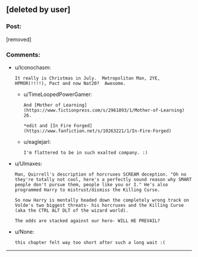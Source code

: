 ## [deleted by user]

### Post:

[removed]

### Comments:

- u/Iconochasm:
  ```
  It really is Christmas in July.  Metropolitan Man, 2YE, HPMOR(!!!!), Pact and now Nat20?  Awesome.
  ```

  - u/TimeLoopedPowerGamer:
    ```
    And [Mother of Learning](https://www.fictionpress.com/s/2961893/1/Mother-of-Learning) 26.

    *edit and [In Fire Forged](https://www.fanfiction.net/s/10263221/1/In-Fire-Forged)
    ```

  - u/eaglejarl:
    ```
    I'm flattered to be in such exalted company. :)
    ```

- u/Ulmaxes:
  ```
  Man, Quirrell's description of horcruxes SCREAM deception. "Oh no they're totally not cool, here's a perfectly sound reason why SMART people don't pursue them, people like you or I." He's also programmed Harry to mistrust/dismiss the Killing Curse. 

  So now Harry is mentally headed down the completely wrong track on Volde's two biggest threats- his horcruxes and the Killing Curse (aka the CTRL ALT DLT of the wizard world). 

  The odds are stacked against our hero- WILL HE PREVAIL?
  ```

- u/None:
  ```
  this chapter felt way too short after such a long wait :(
  ```

---

